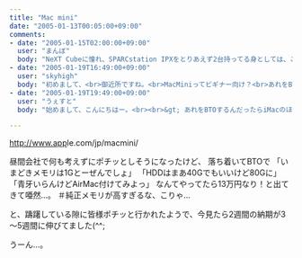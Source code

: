 ```yaml
---
title: "Mac mini"
date: "2005-01-13T00:05:00+09:00"
comments:
- date: "2005-01-15T02:00:00+09:00"
  user: "まんぼ"
  body: "NeXT Cubeに憧れ、SPARCstation IPXをとりあえず2台持ってる身としては、この形、かなりヤヴァイ。<br><br>見なかったことにしておこう…"
- date: "2005-01-19T16:49:00+09:00"
  user: "skyhigh"
  body: "初めまして、<br>御近所ですね。<br>MacMiniってビギナー向け？<br>あれをBTOするんだったらiMacのほうが<br>良いかなって思いました。<br>ただ大きさは良いですね。<br>本物見てないからそれ以上は<br>何とも言えないですね。"
- date: "2005-01-19T19:49:00+09:00"
  user: "うぇすと"
  body: "始めまして、こんにちはー。<br><br>&gt; あれをBTOするんだったらiMacのほうが<br>&gt; 良いかなって思いました。<br>&gt; ただ大きさは良いですね。 <br><br>そう、正直微妙なんですよ、スペックだけ見てしまうと。<br>普通に行けばG5待ちなのは百も承知、<br>でもあの重箱を見るとクラッと行きそうになるというこの矛盾（笑）<br><br>ここ数日AppleStoreに行っては、「あー納期が2～3週間になったなー」などと眺めてはまた悩む日々です(^^;<br><br>今のところ、当初の予定(?)どおりPBのG5まで何とか、クリックせずに我慢するつもりです。"

---
```


<a href="http://www.apple.com/jp/macmini/" rel="nofollow" target="_blank">http://<wbr />www.app<wbr />le.com/<wbr />jp/macm<wbr />ini/</a>

昼間会社で何も考えずにポチッとしそうになったけど、
落ち着いてBTOで
「いまどきメモリは1Gとーぜんでしょ」
「HDDはまあ40Gでもいいけど80Gに」
「青牙いらんけどAirMac付けてみよっ」
なんてやってたら13万円なり！と出てきて唖然...。
＃純正メモリが高すぎるな、こりゃ...

と、躊躇している隙に皆様ポチッと行かれたようで、今見たら2週間の納期が3～5週間に伸びてました(^^;

うーん...。
